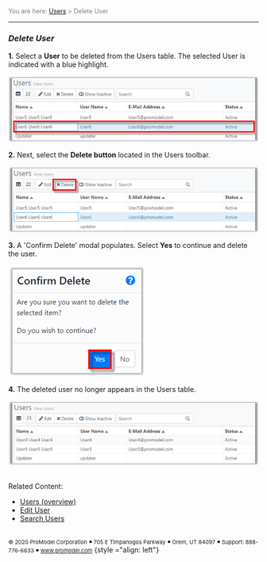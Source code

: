 ﻿
<span style="color:grey">
<span style="font-size:12.5px">

You are here: [Users](C:/_git/ProModelAutodeskEdition/PorfolioSimulator.Help/wwwroot/Help/Docs/Users/Users.md) > Delete User

</span>
</span></span>

----
### _Delete User_ 
<span style="font-size:14px">

**1.** Select a **User** to be deleted from the Users table. The selected User is indicated with a blue highlight.

![Select User](SelectUser2.png "Users Table")

**2.** Next, select the **Delete button** located in the Users toolbar.

![Delete User](DeleteUser.png "Users Table - Delete User")

**3.** A 'Confirm Delete' modal populates. Select **Yes** to continue and delete the user.

![Confirm Delete](ConfirmDelete.png "Confirm Delete Modal")

**4.** The deleted user no longer appears in the Users table.

![User Deleted](UserDeleted.png "Updated Users Table")

##
Related Content:
- [Users (overview)](C:/_git/ProModelAutodeskEdition/PorfolioSimulator.Help/wwwroot/Help/Docs/Users/Users.md)
- [Edit User](C:/_git/ProModelAutodeskEdition/PorfolioSimulator.Help/wwwroot/Help/Docs/Users/EditUsers/EditUsers.md)
- [Search Users](C:/_git/ProModelAutodeskEdition/PorfolioSimulator.Help/wwwroot/Help/Docs/Users/SearchUsers/SearchUsers.md)
</span>

##
 <span style="font-size:11px"> &copy; 2020 ProModel Corporation ![dot](Dot1.png) 705 E Timpanogos Parkway ![dot](Dot1.png) Orem, UT 84097 ![dot](Dot1.png) Support: 888-776-6633 ![dot](Dot1.png) www.promodel.com</span> {style ="align: left"}

